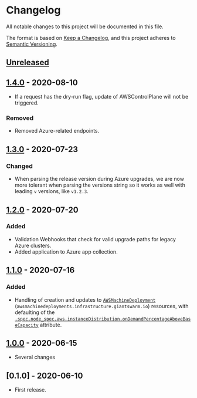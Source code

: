# Changelog

All notable changes to this project will be documented in this file.

The format is based on [Keep a Changelog](https://keepachangelog.com/en/1.0.0/),
and this project adheres to [Semantic Versioning](https://semver.org/spec/v2.0.0.html).

## [Unreleased]

## [1.4.0] - 2020-08-10

- If a request has the dry-run flag, update of AWSControlPlane will not be triggered.

### Removed

- Removed Azure-related endpoints.

## [1.3.0] - 2020-07-23

### Changed

- When parsing the release version during Azure upgrades, we are now more tolerant when parsing the versions string so it works as well with leading `v` versions, like `v1.2.3`.

## [1.2.0] - 2020-07-20

### Added

- Validation Webhooks that check for valid upgrade paths for legacy Azure clusters.
- Added application to Azure app collection.

## [1.1.0] - 2020-07-16

### Added

- Handling of creation and updates to [`AWSMachineDeployment`](https://docs.giantswarm.io/reference/cp-k8s-api/awsmachinedeployments.infrastructure.giantswarm.io) (`awsmachinedeployments.infrastructure.giantswarm.io`) resources, with defaulting of the [`.spec.node_spec.aws.instanceDistribution.onDemandPercentageAboveBaseCapacity`](https://docs.giantswarm.io/reference/cp-k8s-api/awsmachinedeployments.infrastructure.giantswarm.io/#v1alpha2-.spec.provider.instanceDistribution.onDemandPercentageAboveBaseCapacity) attribute.

## [1.0.0] - 2020-06-15

- Several changes

## [0.1.0] - 2020-06-10

- First release.

[Unreleased]: https://github.com/giantswarm/admission-controller/compare/v1.4.0...HEAD
[1.4.0]: https://github.com/giantswarm/admission-controller/compare/v1.3.0...v1.4.0
[1.3.0]: https://github.com/giantswarm/admission-controller/compare/v1.2.0...v1.3.0
[1.2.0]: https://github.com/giantswarm/admission-controller/compare/v1.1.0...v1.2.0
[1.1.0]: https://github.com/giantswarm/admission-controller/compare/v1.0.0...v1.1.0
[1.0.0]: https://github.com/giantswarm/admission-controller/compare/v1.0.0...v0.0.1
[0.0.1]: https://github.com/giantswarm/admission-controller/releases/tag/v0.0.1
